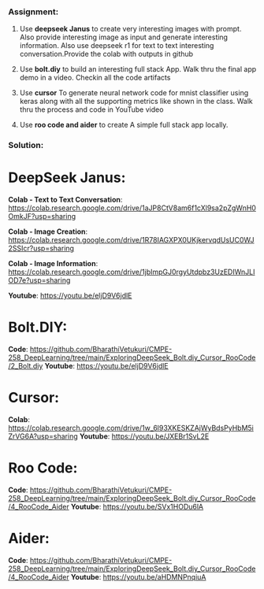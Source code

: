 ### Assignment:

1. Use **deepseek Janus** to create very interesting images with prompt. Also provide interesting image as input and generate interesting information. Also use deepseek r1 for text to text interesting conversation.Provide the colab with outputs in github

2. Use **bolt.diy** to build an interesting full stack App. Walk thru the final app demo in a video. Checkin all the code artifacts
   
3. Use **cursor** To generate neural network code for mnist classifier using keras  along with all the supporting metrics like shown in the class. Walk thru the process and code in YouTube video

4. Use **roo code and aider** to create A simple full stack app locally.

### Solution:

# DeepSeek Janus:
**Colab - Text to Text Conversation**: https://colab.research.google.com/drive/1aJP8CtV8am6f1cXl9sa2pZgWnH0OmkJF?usp=sharing 

**Colab - Image Creation**: https://colab.research.google.com/drive/1R78IAGXPX0UKjkervqdUsUC0WJ2SSIcr?usp=sharing 

**Colab - Image Information**: https://colab.research.google.com/drive/1jbImpGJ0rgyUtdpbz3UzEDIWnJLIOD7e?usp=sharing 

**Youtube**: https://youtu.be/eljD9V6jdlE 

# Bolt.DIY:
**Code**: https://github.com/BharathiVetukuri/CMPE-258_DeepLearning/tree/main/ExploringDeepSeek_Bolt.diy_Cursor_RooCode/2_Bolt.diy 
**Youtube**: https://youtu.be/eljD9V6jdlE  

# Cursor:
**Colab**: https://colab.research.google.com/drive/1w_6l93XKESKZAjWyBdsPyHbM5iZrVG6A?usp=sharing 
**Youtube**: https://youtu.be/JXEBr1SvL2E 

# Roo Code:
**Code**: https://github.com/BharathiVetukuri/CMPE-258_DeepLearning/tree/main/ExploringDeepSeek_Bolt.diy_Cursor_RooCode/4_RooCode_Aider 
**Youtube**: https://youtu.be/SVx1HODu6lA 

# Aider:
**Code**: https://github.com/BharathiVetukuri/CMPE-258_DeepLearning/tree/main/ExploringDeepSeek_Bolt.diy_Cursor_RooCode/4_RooCode_Aider 
**Youtube**: https://youtu.be/aHDMNPnqiuA 
